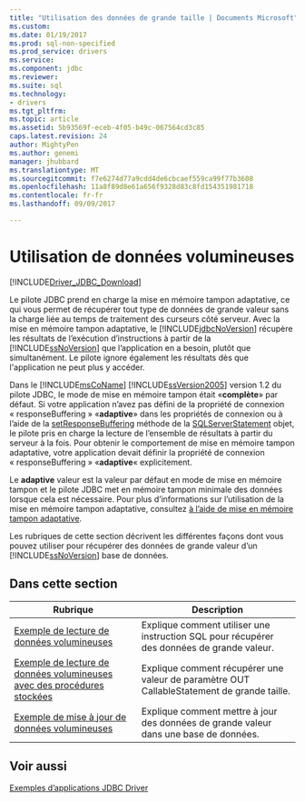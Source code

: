 ```yaml
---
title: "Utilisation des données de grande taille | Documents Microsoft"
ms.custom: 
ms.date: 01/19/2017
ms.prod: sql-non-specified
ms.prod_service: drivers
ms.service: 
ms.component: jdbc
ms.reviewer: 
ms.suite: sql
ms.technology:
- drivers
ms.tgt_pltfrm: 
ms.topic: article
ms.assetid: 5b93569f-eceb-4f05-b49c-067564cd3c85
caps.latest.revision: 24
author: MightyPen
ms.author: genemi
manager: jhubbard
ms.translationtype: MT
ms.sourcegitcommit: f7e6274d77a9cdd4de6cbcaef559ca99f77b3608
ms.openlocfilehash: 11a8f89d8e61a656f9328d83c8fd154351981718
ms.contentlocale: fr-fr
ms.lasthandoff: 09/09/2017

---
```

# <a name="working-with-large-data"></a>Utilisation de données volumineuses
[!INCLUDE[Driver_JDBC_Download](../../../includes/driver_jdbc_download.md)]

  Le pilote JDBC prend en charge la mise en mémoire tampon adaptative, ce qui vous permet de récupérer tout type de données de grande valeur sans la charge liée au temps de traitement des curseurs côté serveur. Avec la mise en mémoire tampon adaptative, le [!INCLUDE[jdbcNoVersion](../../../includes/jdbcnoversion_md.md)] récupère les résultats de l’exécution d’instructions à partir de la [!INCLUDE[ssNoVersion](../../../includes/ssnoversion_md.md)] que l’application en a besoin, plutôt que simultanément. Le pilote ignore également les résultats dès que l'application ne peut plus y accéder.  
  
 Dans le [!INCLUDE[msCoName](../../../includes/msconame_md.md)] [!INCLUDE[ssVersion2005](../../../includes/ssversion2005_md.md)] version 1.2 du pilote JDBC, le mode de mise en mémoire tampon était «**complète**» par défaut. Si votre application n’avez pas défini de la propriété de connexion « responseBuffering » «**adaptive**» dans les propriétés de connexion ou à l’aide de la [setResponseBuffering](../../../connect/jdbc/reference/setresponsebuffering-method-sqlserverstatement.md) méthode de la [ SQLServerStatement](../../../connect/jdbc/reference/sqlserverstatement-class.md) objet, le pilote pris en charge la lecture de l’ensemble de résultats à partir du serveur à la fois. Pour obtenir le comportement de mise en mémoire tampon adaptative, votre application devait définir la propriété de connexion « responseBuffering » «**adaptive**« explicitement.  
  
 Le **adaptive** valeur est la valeur par défaut en mode de mise en mémoire tampon et le pilote JDBC met en mémoire tampon minimale des données lorsque cela est nécessaire. Pour plus d’informations sur l’utilisation de la mise en mémoire tampon adaptative, consultez [à l’aide de mise en mémoire tampon adaptative](../../../connect/jdbc/using-adaptive-buffering.md).  
  
 Les rubriques de cette section décrivent les différentes façons dont vous pouvez utiliser pour récupérer des données de grande valeur d’un [!INCLUDE[ssNoVersion](../../../includes/ssnoversion_md.md)] base de données.  
  
## <a name="in-this-section"></a>Dans cette section  
  
|Rubrique| Description|  
|-----------|-----------------|  
|[Exemple de lecture de données volumineuses](../../../connect/jdbc/reading-large-data-sample.md)|Explique comment utiliser une instruction SQL pour récupérer des données de grande valeur.|  
|[Exemple de lecture de données volumineuses avec des procédures stockées](../../../connect/jdbc/reading-large-data-with-stored-procedures-sample.md)|Explique comment récupérer une valeur de paramètre OUT CallableStatement de grande taille.|  
|[Exemple de mise à jour de données volumineuses](../../../connect/jdbc/updating-large-data-sample.md)|Explique comment mettre à jour des données de grande valeur dans une base de données.|  
  
## <a name="see-also"></a>Voir aussi  
 [Exemples d’applications JDBC Driver](../../../connect/jdbc/sample-jdbc-driver-applications.md)  
  
  

